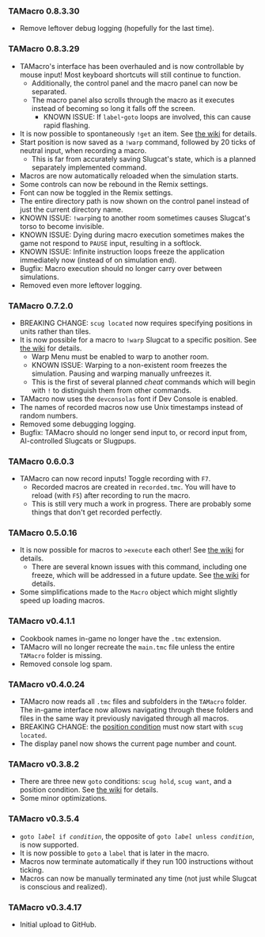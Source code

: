 ### TAMacro 0.8.3.30
- Remove leftover debug logging (hopefully for the last time).

### TAMacro 0.8.3.29

- TAMacro's interface has been overhauled and is now controllable by mouse input!  Most keyboard shortcuts will still continue to function.
  - Additionally, the control panel and the macro panel can now be separated.
  - The macro panel also scrolls through the macro as it executes instead of becoming so long it falls off the screen.
	- KNOWN ISSUE: If `label`-`goto` loops are involved, this can cause rapid flashing.
- It is now possible to spontaneously `!get` an item.  See [the wiki](https://github.com/alphappy/TAMacro/wiki/Cheat#get) for details.
- Start position is now saved as a `!warp` command, followed by 20 ticks of neutral input, when recording a macro.
  - This is far from accurately saving Slugcat's state, which is a planned separately implemented command.
- Macros are now automatically reloaded when the simulation starts.
- Some controls can now be rebound in the Remix settings.
- Font can now be toggled in the Remix settings.
- The entire directory path is now shown on the control panel instead of just the current directory name.
- KNOWN ISSUE: `!warp`ing to another room sometimes causes Slugcat's torso to become invisible.
- KNOWN ISSUE: Dying during macro execution sometimes makes the game not respond to `PAUSE` input, resulting in a softlock.
- KNOWN ISSUE: Infinite instruction loops freeze the application immediately now (instead of on simulation end).
- Bugfix: Macro execution should no longer carry over between simulations.
- Removed even more leftover logging.

### TAMacro 0.7.2.0

- BREAKING CHANGE: `scug located` now requires specifying positions in units rather than tiles.
- It is now possible for a macro to `!warp` Slugcat to a specific position.  See [the wiki](https://github.com/alphappy/TAMacro/wiki/Cheat#warp) for details.
  - Warp Menu must be enabled to warp to another room.
  - KNOWN ISSUE: Warping to a non-existent room freezes the simulation.  Pausing and warping manually unfreezes it.
  - This is the first of several planned *cheat* commands which will begin with `!` to distinguish them from other commands.
- TAMacro now uses the `devconsolas` font if Dev Console is enabled.
- The names of recorded macros now use Unix timestamps instead of random numbers.
- Removed some debugging logging.
- Bugfix: TAMacro should no longer send input to, or record input from, AI-controlled Slugcats or Slugpups.

### TAMacro 0.6.0.3

- TAMacro can now record inputs!  Toggle recording with `F7`.
  - Recorded macros are created in `recorded.tmc`.  You will have to reload (with `F5`) after recording to run the macro.
  - This is still very much a work in progress.  There are probably some things that don't get recorded perfectly.

### TAMacro 0.5.0.16

- It is now possible for macros to `>execute` each other!  See [the wiki](https://github.com/alphappy/TAMacro/wiki/Command#execute) for details.
  - There are several known issues with this command, including one freeze, which will be addressed in a future update.  See [the wiki](https://github.com/alphappy/TAMacro/wiki/Known-issues) for details.
- Some simplifications made to the `Macro` object which might slightly speed up loading macros.

### TAMacro v0.4.1.1

- Cookbook names in-game no longer have the `.tmc` extension.
- TAMacro will no longer recreate the `main.tmc` file unless the entire `TAMacro` folder is missing.
- Removed console log spam.

### TAMacro v0.4.0.24

- TAMacro now reads all `.tmc` files and subfolders in the `TAMacro` folder.  The in-game interface now allows navigating through these folders and files in the same way it previously navigated through all macros.
- BREAKING CHANGE: the [position condition](https://github.com/alphappy/TAMacro/wiki/Condition#scug-located) must now start with `scug located`.
- The display panel now shows the current page number and count.

### TAMacro v0.3.8.2

- There are three new <code>goto</code> conditions: `scug hold`, `scug want`, and a position condition.  See [the wiki](https://github.com/alphappy/TAMacro/wiki/Condition) for details.
- Some minor optimizations.

### TAMacro v0.3.5.4

- <code>goto *label* if *condition*</code>, the opposite of <code>goto *label* unless *condition*</code>, is now supported.
- It is now possible to <code>goto</code> a <code>label</code> that is later in the macro.
- Macros now terminate automatically if they run 100 instructions without ticking.
- Macros can now be manually terminated any time (not just while Slugcat is conscious and realized).

### TAMacro v0.3.4.17

- Initial upload to GitHub.
